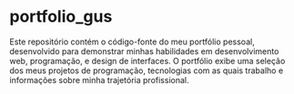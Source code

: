 # portfolio_gus
Este repositório contém o código-fonte do meu portfólio pessoal, desenvolvido para demonstrar minhas habilidades em desenvolvimento web, programação, e design de interfaces. O portfólio exibe uma seleção dos meus projetos de programação, tecnologias com as quais trabalho e informações sobre minha trajetória profissional.
